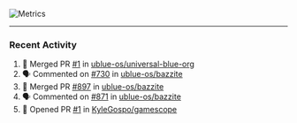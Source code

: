 ![Metrics](https://metrics.lecoq.io/KyleGospo?template=classic&base=header%2C%20activity%2C%20community%2C%20repositories%2C%20metadata&base.indepth=false&base.hireable=false&base.skip=false&config.timezone=America%2FLos_Angeles)

---
### Recent Activity
<!--START_SECTION:activity-->
1. 🎉 Merged PR [#1](https://github.com/ublue-os/universal-blue-org/pull/1) in [ublue-os/universal-blue-org](https://github.com/ublue-os/universal-blue-org)
2. 🗣 Commented on [#730](https://github.com/ublue-os/bazzite/issues/730#issuecomment-2015347220) in [ublue-os/bazzite](https://github.com/ublue-os/bazzite)
3. 🎉 Merged PR [#897](https://github.com/ublue-os/bazzite/pull/897) in [ublue-os/bazzite](https://github.com/ublue-os/bazzite)
4. 🗣 Commented on [#871](https://github.com/ublue-os/bazzite/issues/871#issuecomment-2004689217) in [ublue-os/bazzite](https://github.com/ublue-os/bazzite)
5. 💪 Opened PR [#1](https://github.com/KyleGospo/gamescope/pull/1) in [KyleGospo/gamescope](https://github.com/KyleGospo/gamescope)
<!--END_SECTION:activity-->
